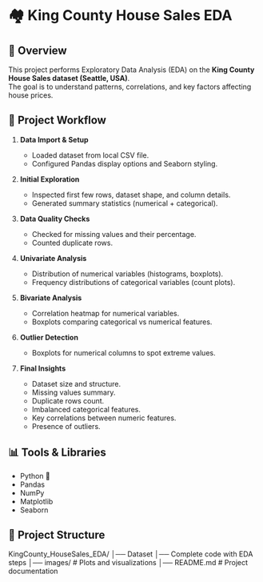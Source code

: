 # 🏘️ King County House Sales EDA

## 📌 Overview
This project performs Exploratory Data Analysis (EDA) on the **King County House Sales dataset (Seattle, USA)**.  
The goal is to understand patterns, correlations, and key factors affecting house prices.  

## 🔧 Project Workflow
1. **Data Import & Setup**
   - Loaded dataset from local CSV file.
   - Configured Pandas display options and Seaborn styling.

2. **Initial Exploration**
   - Inspected first few rows, dataset shape, and column details.
   - Generated summary statistics (numerical + categorical).

3. **Data Quality Checks**
   - Checked for missing values and their percentage.
   - Counted duplicate rows.

4. **Univariate Analysis**
   - Distribution of numerical variables (histograms, boxplots).
   - Frequency distributions of categorical variables (count plots).

5. **Bivariate Analysis**
   - Correlation heatmap for numerical variables.
   - Boxplots comparing categorical vs numerical features.

6. **Outlier Detection**
   - Boxplots for numerical columns to spot extreme values.

7. **Final Insights**
   - Dataset size and structure.
   - Missing values summary.
   - Duplicate rows count.
   - Imbalanced categorical features.
   - Key correlations between numeric features.
   - Presence of outliers.

## 📊 Tools & Libraries
- Python 🐍
- Pandas
- NumPy
- Matplotlib
- Seaborn

## 📂 Project Structure
KingCounty_HouseSales_EDA/
│── Dataset 
│── Complete code with EDA steps
│── images/ # Plots and visualizations
│── README.md # Project documentation


